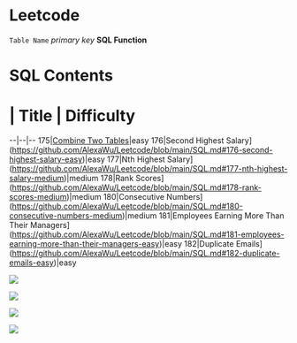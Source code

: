 # Leetcode

`Table Name`            *primary key*         **SQL Function**

# SQL Contents

# | Title | Difficulty
--|--|--
175|[Combine Two Tables](https://github.com/AlexaWu/Leetcode/blob/main/SQL.md#175-combine-two-tables-easy)|easy
176|Second Highest Salary](https://github.com/AlexaWu/Leetcode/blob/main/SQL.md#176-second-highest-salary-easy)|easy
177|Nth Highest Salary](https://github.com/AlexaWu/Leetcode/blob/main/SQL.md#177-nth-highest-salary-medium)|medium
178|Rank Scores](https://github.com/AlexaWu/Leetcode/blob/main/SQL.md#178-rank-scores-medium)|medium
180|Consecutive Numbers](https://github.com/AlexaWu/Leetcode/blob/main/SQL.md#180-consecutive-numbers-medium)|medium
181|Employees Earning More Than Their Managers](https://github.com/AlexaWu/Leetcode/blob/main/SQL.md#181-employees-earning-more-than-their-managers-easy)|easy
182|Duplicate Emails](https://github.com/AlexaWu/Leetcode/blob/main/SQL.md#182-duplicate-emails-easy)|easy









![](https://github.com/AlexaWu/Leetcode/blob/main/SQL%20illustration/cheatsheet.PNG)

![](https://github.com/AlexaWu/Leetcode/blob/main/SQL%20illustration/cheatsheet%201.png)

![](https://github.com/AlexaWu/Leetcode/blob/main/SQL%20illustration/cheatsheet%202.png)

![](https://github.com/AlexaWu/Leetcode/blob/main/SQL%20illustration/cheatsheet%203.png)
